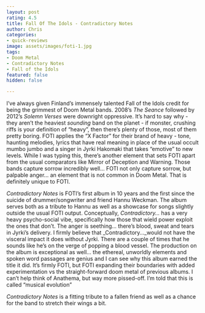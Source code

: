 ```yaml
---
layout: post
rating: 4.5
title: Fall Of The Idols - Contradictory Notes
author: Chris
categories:
- quick-reviews
image: assets/images/foti-1.jpg
tags:
- Doom Metal
- Contradictory Notes
- Fall of the Idols
featured: false
hidden: false

---
```

I’ve always given Finland’s immensely talented Fall of the Idols credit for being the grimmest of Doom Metal bands. 2008’s _The Seance_ followed by 2012’s _Solemn Verses_ were downright oppressive. It’s hard to say why - they aren’t the heaviest *sounding* band on the planet - if monster, crushing riffs is your definition of “heavy”, then there’s plenty of those, most of them pretty boring. FOTI applies the “X Factor” for their brand of heavy - tone, haunting melodies, lyrics that have real meaning in place of the usual occult mumbo jumbo and a singer in Jyrki Hakomaki that takes “emotive” to new levels. While I was typing this, there’s another element that sets FOTI apart from the usual comparators like Mirror of Deception and Warning. Those bands capture sorrow incredibly well… FOTI not only capture sorrow, but palpable anger… an element that is not common in Doom Metal. That is definitely unique to FOTI.  
  
_Contradictory Notes_ is FOTI’s first album in 10 years and the first since the suicide of drummer/songwriter and friend Hannu Weckman. The album serves both as a tribute to Hannu as well as a showcase for songs slightly outside the usual FOTI output. Conceptually, _Contradictory…_ has a very heavy psycho-social vibe, specifically how those that wield power exploit the ones that don’t. The anger is seething… there’s blood, sweat and tears in Jyrki’s delivery. I firmly believe that _Contradictory…_would not have the visceral impact it does without Jyrki. There are a couple of times that he sounds like he’s on the verge of popping a blood vessel. The production on the album is exceptional as well… the ethereal, unworldly elements and spoken word passages are genius and I can see why this album earned the title it did. It’s firmly FOTI, but FOTI expanding their boundaries with added experimentation vs the straight-forward doom metal of previous albums. I can’t help think of Anathema, but way more pissed-off. I’m told that this is called “musical evolution”

_Contradictory Notes_ is a fitting tribute to a fallen friend as well as a chance for the band to stretch their wings a bit.